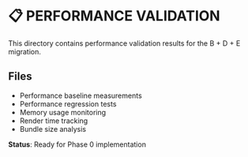 # 📋 **PERFORMANCE VALIDATION**

This directory contains performance validation results for the B + D + E migration.

## **Files**
- Performance baseline measurements
- Performance regression tests
- Memory usage monitoring
- Render time tracking
- Bundle size analysis

**Status**: Ready for Phase 0 implementation 